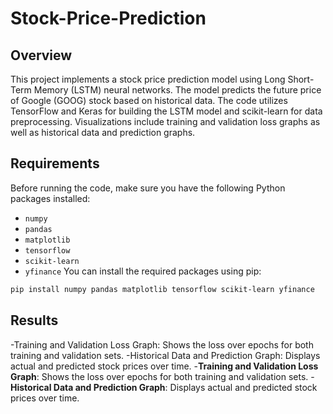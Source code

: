 # Stock-Price-Prediction

## Overview
This project implements a stock price prediction model using Long Short-Term Memory (LSTM) neural networks. The model predicts the future price of Google (GOOG) stock based on historical data. The code utilizes TensorFlow and Keras for building the LSTM model and scikit-learn for data preprocessing. Visualizations include training and validation loss graphs as well as historical data and prediction graphs.
## Requirements
Before running the code, make sure you have the following Python packages installed:
- `numpy`
- `pandas`
- `matplotlib`
- `tensorflow`
- `scikit-learn`
- `yfinance`
You can install the required packages using pip:

```bash
pip install numpy pandas matplotlib tensorflow scikit-learn yfinance
```

## Results

-Training and Validation Loss Graph: Shows the loss over epochs for both training and validation sets.
-Historical Data and Prediction Graph: Displays actual and predicted stock prices over time.
-**Training and Validation Loss Graph**: Shows the loss over epochs for both training and validation sets.
-**Historical Data and Prediction Graph**: Displays actual and predicted stock prices over time.
